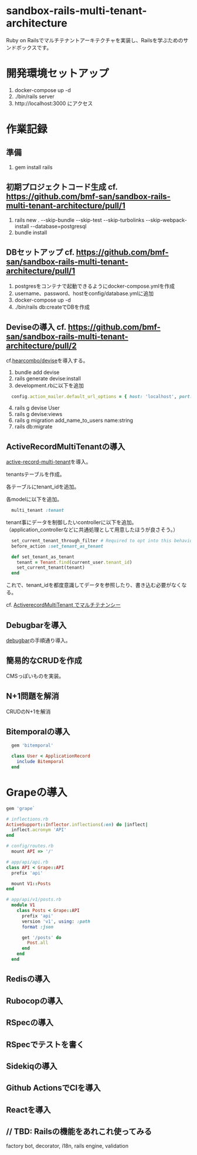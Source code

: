 # sandbox-rails-multi-tenant-architecture
Ruby on Railsでマルチテナントアーキテクチャを実装し、Railsを学ぶためのサンドボックスです。

# 開発環境セットアップ
1. docker-compose up -d
2. ./bin/rails server
3. http://localhost:3000 にアクセス

# 作業記録
## 準備
1. gem install rails

## 初期プロジェクトコード生成 cf. https://github.com/bmf-san/sandbox-rails-multi-tenant-architecture/pull/1
1. rails new . --skip-bundle --skip-test --skip-turbolinks --skip-webpack-install --database=postgresql
2. bundle install

## DBセットアップ cf. https://github.com/bmf-san/sandbox-rails-multi-tenant-architecture/pull/1
1. postgresをコンテナで起動できるようにdocker-compose.ymlを作成
2. username、password、hostをconfig/database.ymlに追加
3. docker-compose up -d
4. ./bin/rails db:createでDBを作成

## Deviseの導入 cf. https://github.com/bmf-san/sandbox-rails-multi-tenant-architecture/pull/2
cf.[hearcombo/devise](https://github.com/heartcombo/devise)を導入する。

1. bundle add devise
2. rails generate devise:install
3. development.rbに以下を追加
```ruby
  config.action_mailer.default_url_options = { host: 'localhost', port: 3000 }
```
4. rails g devise User
5. rails g devise:views
6. rails g migration add_name_to_users name:string
7. rails db:migrate

## ActiveRecordMultiTenantの導入
[active-record-multi-tenant](https://github.com/citusdata/activerecord-multi-tenant?tab=readme-ov-file)を導入。

tenantsテーブルを作成。

各テーブルにtenant_idを追加。

各modelに以下を追加。

```ruby
  multi_tenant :tenant
```

tenant事にデータを制御したいcontrollerに以下を追加。（application_controllerなどに共通処理として用意したほうが良さそう。）

```ruby
  set_current_tenant_through_filter # Required to opt into this behavior
  before_action :set_tenant_as_tenant

  def set_tenant_as_tenant
    tenant = Tenant.find(current_user.tenant_id)
    set_current_tenant(tenant)
  end
```

これで、tenant_idを都度意識してデータを参照したり、書き込む必要がなくなる。

cf. [ActiverecordMultiTenant でマルチテナンシー](https://note.com/yks0406/n/n09c181400561)

## Debugbarを導入
[debugbar](https://debugbar.dev/docs/installation/)の手順通り導入。

## 簡易的なCRUDを作成
CMSっぽいものを実装。

## N+1問題を解消
CRUDのN+1を解消

## Bitemporalの導入
```ruby
  gem 'bitemporal'
```

```ruby
  class User < ApplicationRecord
    include Bitemporal
  end
```

# Grapeの導入
```ruby
gem 'grape`
```

```ruby
# inflections.rb
ActiveSupport::Inflector.inflections(:en) do |inflect|
  inflect.acronym 'API'
end
```

```ruby
# config/routes.rb
  mount API => '/'

# app/api/api.rb
class API < Grape::API
  prefix 'api'

  mount V1::Posts
end

# app/api/v1/posts.rb
  module V1
    class Posts < Grape::API
      prefix 'api'
      version 'v1', using: :path
      format :json

      get '/posts' do
        Post.all
      end
    end
  end
```

## Redisの導入


## Rubocopの導入

## RSpecの導入

## RSpecでテストを書く

## Sidekiqの導入

## Github ActionsでCIを導入

## Reactを導入

## // TBD: Railsの機能をあれこれ使ってみる
factory bot, decorator, i18n, rails engine, validation